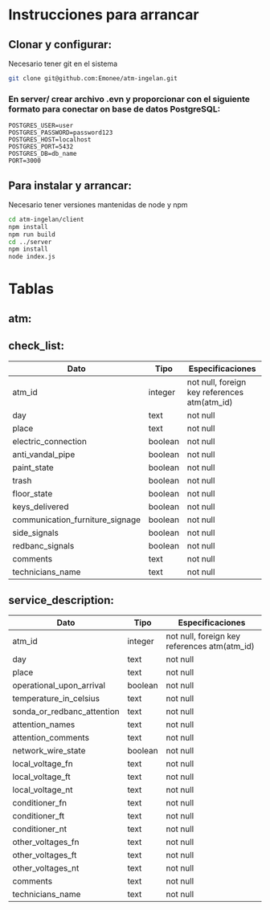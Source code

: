 # Instrucciones para arrancar

## Clonar y configurar:
Necesario tener git en el sistema

```sh
git clone git@github.com:Emonee/atm-ingelan.git
```

### En server/ crear archivo .evn y proporcionar con el siguiente formato para conectar on base de datos PostgreSQL:

```
POSTGRES_USER=user
POSTGRES_PASSWORD=password123
POSTGRES_HOST=localhost
POSTGRES_PORT=5432
POSTGRES_DB=db_name
PORT=3000
```

## Para instalar y arrancar:
Necesario tener versiones mantenidas de node y npm

```sh
cd atm-ingelan/client
npm install
npm run build
cd ../server
npm install
node index.js
```

# Tablas

## atm:



## check_list:

| Dato | Tipo | Especificaciones |
| ----- | ---- | -----|
| atm_id                          | integer | not null, foreign key references atm(atm_id) | 
| day                             | text    | not null | 
| place                           | text    | not null | 
| electric_connection             | boolean | not null | 
| anti_vandal_pipe                | boolean | not null | 
| paint_state                     | boolean | not null | 
| trash                           | boolean | not null | 
| floor_state                     | boolean | not null | 
| keys_delivered                  | boolean | not null | 
| communication_furniture_signage | boolean | not null | 
| side_signals                    | boolean | not null | 
| redbanc_signals                 | boolean | not null | 
| comments                        | text    | not null | 
| technicians_name                | text    | not null |

## service_description:

| Dato | Tipo | Especificaciones |
| ----- | ---- | -----|
| atm_id                     | integer | not null, foreign key references atm(atm_id) | 
| day                        | text    | not null | 
| place                      | text    | not null | 
| operational_upon_arrival   | boolean | not null | 
| temperature_in_celsius     | text    | not null | 
| sonda_or_redbanc_attention | text    | not null | 
| attention_names            | text    | not null | 
| attention_comments         | text    | not null | 
| network_wire_state         | boolean | not null | 
| local_voltage_fn           | text    | not null | 
| local_voltage_ft           | text    | not null | 
| local_voltage_nt           | text    | not null | 
| conditioner_fn             | text    | not null | 
| conditioner_ft             | text    | not null | 
| conditioner_nt             | text    | not null | 
| other_voltages_fn          | text    | not null | 
| other_voltages_ft          | text    | not null | 
| other_voltages_nt          | text    | not null | 
| comments                   | text    | not null | 
| technicians_name           | text    | not null | 
